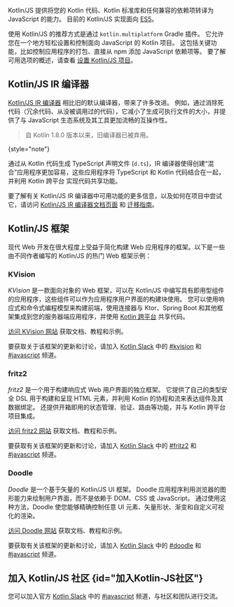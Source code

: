 [//]: # (title: 用于 JavaScript 的 Kotlin)

Kotlin/JS 提供将您的 Kotlin 代码、Kotlin 标准库和任何兼容的依赖项转译为 JavaScript 的能力。
目前的 Kotlin/JS 实现面向 [ES5](https://www.ecma-international.org/ecma-262/5.1/)。

使用 Kotlin/JS 的推荐方式是通过 `kotlin.multiplatform` Gradle 插件。
它允许您在一个地方轻松设置和控制面向 JavaScript 的 Kotlin 项目。
这包括关键功能，比如控制应用程序的打包、直接从 npm 添加 JavaScript 依赖项等。
要了解可用选项的概述，请查看 [设置 Kotlin/JS 项目](js-project-setup.md)。

## Kotlin/JS IR 编译器

[Kotlin/JS IR 编译器](js-ir-compiler.md) 相比旧的默认编译器，带来了许多改进。
例如，通过消除死代码（冗余代码、从没被调用过的代码），它减小了生成可执行文件的大小，并提供了与 JavaScript 生态系统及其工具更加流畅的互操作性。

> 自 Kotlin 1.8.0 版本以来，旧编译器已被弃用。
> 
{style="note"}

通过从 Kotlin 代码生成 TypeScript 声明文件 (`d.ts`)，IR 编译器使得创建“混合”应用程序更加容易，这些应用程序将 TypeScript 和 Kotlin 代码结合在一起，并利用 Kotlin 跨平台 实现代码共享功能。

要了解有关 Kotlin/JS IR 编译器中可用功能的更多信息，以及如何在项目中尝试它，请访问 [Kotlin/JS IR 编译器文档页面](js-ir-compiler.md) 和 [迁移指南](js-ir-migration.md)。

## Kotlin/JS 框架

现代 Web 开发在很大程度上受益于简化构建 Web 应用程序的框架。以下是一些由不同作者编写的 Kotlin/JS 的热门 Web 框架示例：

### KVision

_KVision_ 是一款面向对象的 Web 框架，可以在 Kotlin/JS 中编写具有即用型组件的应用程序，这些组件可以作为应用程序用户界面的构建块使用。
您可以使用响应式和命令式编程模型来构建前端，使用连接器与 Ktor、Spring Boot 和其他框架集成到您的服务器端应用程序，并使用 [Kotlin 跨平台](multiplatform-intro.md) 共享代码。

[访问 KVision 网站](https://kvision.io) 获取文档、教程和示例。

要获取关于该框架的更新和讨论，请加入 [Kotlin Slack](https://surveys.jetbrains.com/s3/kotlin-slack-sign-up) 中的
[#kvision](https://kotlinlang.slack.com/messages/kvision) 和 [#javascript](https://kotlinlang.slack.com/archives/C0B8L3U69) 频道。

### fritz2

_fritz2_ 是一个用于构建响应式 Web 用户界面的独立框架。
它提供了自己的类型安全 DSL 用于构建和呈现 HTML 元素，并利用 Kotlin 的协程和流来表达组件及其数据绑定。
还提供开箱即用的状态管理、验证、路由等功能，并与 Kotlin 跨平台 项目集成。

[访问 fritz2 网站](https://www.fritz2.dev) 获取文档、教程和示例。

要获取有关该框架的更新和讨论，请加入 [Kotlin Slack](https://surveys.jetbrains.com/s3/kotlin-slack-sign-up) 中的
[#fritz2](https://kotlinlang.slack.com/messages/fritz2) 和 [#javascript](https://kotlinlang.slack.com/archives/C0B8L3U69) 频道。

### Doodle

_Doodle_ 是一个基于矢量的 Kotlin/JS UI 框架。
Doodle 应用程序利用浏览器的图形能力来绘制用户界面，而不是依赖于 DOM、CSS 或 JavaScript。
通过使用这种方法，Doodle 使您能够精确控制任意 UI 元素、矢量形状、渐变和自定义可视化的渲染。

[访问 Doodle 网站](https://nacular.github.io/doodle/) 获取文档、教程和示例。

要获取有关该框架的更新和讨论，请加入 [Kotlin Slack](https://surveys.jetbrains.com/s3/kotlin-slack-sign-up) 中的
[#doodle](https://kotlinlang.slack.com/messages/doodle) 和 [#javascript](https://kotlinlang.slack.com/archives/C0B8L3U69) 频道。

## 加入 Kotlin/JS 社区 {id="加入Kotlin-JS社区"}

您可以加入官方 [Kotlin Slack](https://surveys.jetbrains.com/s3/kotlin-slack-sign-up) 中的
[#javascript](https://kotlinlang.slack.com/archives/C0B8L3U69) 频道，与社区和团队进行交流。
